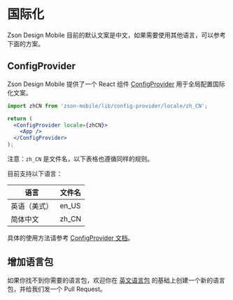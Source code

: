 # 国际化

Zson Design Mobile 目前的默认文案是中文，如果需要使用其他语言，可以参考下面的方案。

## ConfigProvider

Zson Design Mobile 提供了一个 React 组件 [ConfigProvider](#/components/config-provider) 用于全局配置国际化文案。

```jsx
import zhCN from 'zson-mobile/lib/config-provider/locale/zh_CN';

return (
  <ConfigProvider locale={zhCN}>
    <App />
  </ConfigProvider>
);
```

注意：`zh_CN` 是文件名，以下表格也遵循同样的规则。

目前支持以下语言：

| 语言         | 文件名 |
| ------------ | ------ |
| 英语（美式） | en_US  |
| 简体中文     | zh_CN  |

具体的使用方法请参考 [ConfigProvider 文档](#/components/config-provider)。

## 增加语言包

如果你找不到你需要的语言包，欢迎你在 [英文语言包](https://github.com/ZhongAnTech/zarm/blob/master/packages/zarm/src/config-provider/locale/en_US.tsx) 的基础上创建一个新的语言包，并给我们发一个 Pull Request。
